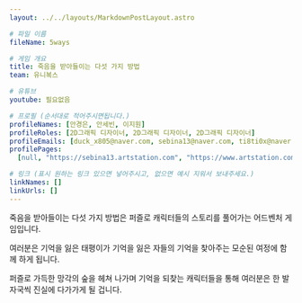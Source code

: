 ```yaml
---
layout: ../../layouts/MarkdownPostLayout.astro

# 파일 이름
fileName: 5ways

# 게임 개요
title: 죽음을 받아들이는 다섯 가지 방법
team: 유니복스

# 유튜브
youtube: 필요없음

# 프로필 (순서대로 적어주시면됩니다.)
profileNames: [안경은, 안세빈, 이지원]
profileRoles: [2D그래픽 디자이너, 2D그래픽 디자이너, 2D그래픽 디자이너]
profileEmails: [duck_x805@naver.com, sebina13@naver.com, ti8ti0x@naver.com]
profilePages:
  [null, "https://sebina13.artstation.com", "https://www.artstation.com/ddumo"]

# 링크 (표시 원하는 링크 있으면 넣어주시고, 없으면 예시 지워서 보내주세요.)
linkNames: []
linkUrls: []
---
```


죽음을 받아들이는 다섯 가지 방법은 퍼즐로 캐릭터들의 스토리를 풀어가는 어드벤처 게임입니다.

여러분은 기억을 잃은 태평이가 기억을 잃은 자들의 기억을 찾아주는 모순된 여정에 함께 하게 됩니다.

퍼즐로 가득한 망각의 숲을 헤쳐 나가며 기억을 되찾는 캐릭터들을 통해 여러분은 한 발자국씩 진실에 다가가게 될 겁니다.
